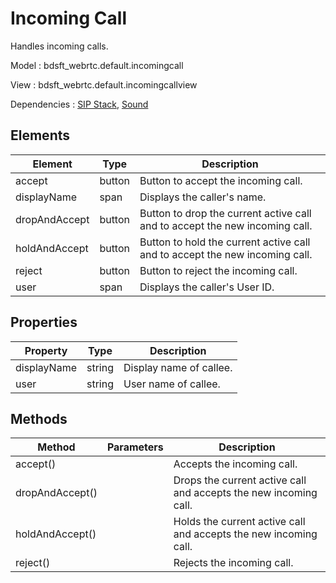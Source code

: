 # Incoming Call

Handles incoming calls.

Model : bdsft_webrtc.default.incomingcall

View : bdsft_webrtc.default.incomingcallview

Dependencies : [SIP Stack](https://github.com/BroadSoft-Xtended/Library-WebRTC-SIPStack), [Sound](https://github.com/BroadSoft-Xtended/Library-WebRTC-Sound)

## Elements
<a name="elements"></a>

Element        |Type    |Description
---------------|--------|-----------------------------------------------------------------------------
accept         |button  |Button to accept the incoming call.
displayName    |span    |Displays the caller's name.
dropAndAccept  |button  |Button to drop the current active call and to accept the new incoming call.
holdAndAccept  |button  |Button to hold the current active call and to accept the new incoming call.
reject         |button  |Button to reject the incoming call.
user           |span    |Displays the caller's User ID.

## Properties
<a name="properties"></a>

Property     |Type    |Description
-------------|--------|-------------------------
displayName  |string  |Display name of callee.
user         |string  |User name of callee.

## Methods
<a name="methods"></a>

Method           |Parameters  |Description
-----------------|------------|------------------------------------------------------------------
accept()         |            |Accepts the incoming call.
dropAndAccept()  |            |Drops the current active call and accepts the new incoming call.
holdAndAccept()  |            |Holds the current active call and accepts the new incoming call.
reject()         |            |Rejects the incoming call.

